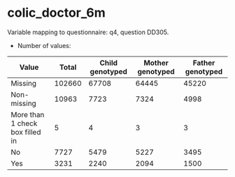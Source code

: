 # colic_doctor_6m
Variable mapping to questionnaire: q4, question DD305.
- Number of values:

| Value | Total | Child genotyped | Mother genotyped | Father genotyped |
| ----- | ----- | --------------- | ---------------- | ---------------- |
| Missing | 102660 | 67708 | 64445 | 45220 |
| Non-missing | 10963 | 7723 | 7324 | 4998 |
| More than 1 check box filled in | 5 | 4 | 3 |3 |
| No | 7727 | 5479 | 5227 |3495 |
| Yes | 3231 | 2240 | 2094 |1500 |




